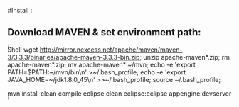 #Install :


## Download MAVEN & set environment path:


́́́Shell
wget http://mirror.nexcess.net/apache/maven/maven-3/3.3.3/binaries/apache-maven-3.3.3-bin.zip;
unzip apache-maven*.zip;
rm apache-maven*.zip;
mv apache-maven* ~/mvn;
echo -e 'export PATH=$PATH:~/mvn/bin\n' >~/.bash_profile;
echo -e 'export JAVA_HOME=~/jdk1.8.0_45\n' >>~/.bash_profile;
source ~/.bash_profile;

mvn install clean compile eclipse:clean eclipse:eclipse appengine:devserver 
́́́